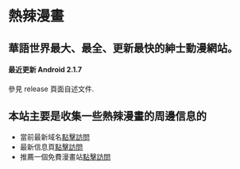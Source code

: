 # 熱辣漫畫

## 華語世界最大、最全、更新最快的紳士動漫網站。

#### 最近更新 Android 2.1.7

參見 release 頁面自述文件.


## 本站主要是收集一些熱辣漫畫的周邊信息的

- 當前最新域名[點擊訪問](https://www.relamanua.com/)
- 最新信息頁[點擊訪問](https://github.com/hotmanga/hotmangaSite)
- 推薦一個免費漫畫站[點擊訪問](https://copymanga.site/)
